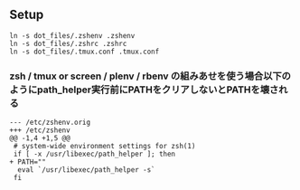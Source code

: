 
## Setup

	ln -s dot_files/.zshenv .zshenv
	ln -s dot_files/.zshrc .zshrc
	ln -s dot_files/.tmux.conf .tmux.conf

### zsh / tmux or screen / plenv / rbenv の組みあせを使う場合以下のようにpath_helper実行前にPATHをクリアしないとPATHを壊される

	--- /etc/zshenv.orig
	+++ /etc/zshenv
	@@ -1,4 +1,5 @@
	 # system-wide environment settings for zsh(1)
	 if [ -x /usr/libexec/path_helper ]; then
	+ PATH=""
	  eval `/usr/libexec/path_helper -s`
	 fi